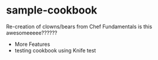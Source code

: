 # sample-cookbook

Re-creation of clowns/bears from Chef Fundamentals is this awesomeeeee??????

- More Features
- testing cookbook using Knife test